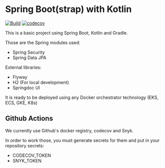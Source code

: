 # Spring Boot(strap) with Kotlin

[![Build](https://github.com/fialhorenato/SpringBootstrap/actions/workflows/build.yml/badge.svg)](https://github.com/fialhorenato/SpringBootstrap/actions/workflows/build.yml)
[![codecov](https://codecov.io/gh/fialhorenato/SpringBootstrap/branch/main/graph/badge.svg?token=8ATZXFJK2Q)](https://codecov.io/gh/fialhorenato/SpringBootstrap)

This is a basic project using Spring Boot, Kotlin and Gradle.

Those are the Spring modules used:

- Spring Security
- Spring Data JPA

External libraries:

- Flyway
- H2 (For local development)
- Springdoc UI

It is ready to be deployed using any Docker orchestrator technology (EKS, ECS, GKE, K8s)

## Github Actions

We currently use Github's docker registry, codecov and Snyk.

In order to work those, you must generate secrets for them and put in your repository secrets:

- CODECOV_TOKEN
- SNYK_TOKEN
